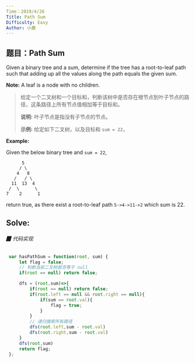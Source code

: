 ```yaml
---
Time：2019/4/26
Title: Path Sum
Difficulty: Easy
Author: 小鹿
---
```




## 题目：Path Sum

Given a binary tree and a sum, determine if the tree has a root-to-leaf path such that adding up all the values along the path equals the given sum.

**Note:** A leaf is a node with no children.

> 给定一个二叉树和一个目标和，判断该树中是否存在根节点到叶子节点的路径，这条路径上所有节点值相加等于目标和。
>
> **说明:** 叶子节点是指没有子节点的节点。
>
> **示例:** 
> 给定如下二叉树，以及目标和 `sum = 22`，

**Example:**

Given the below binary tree and `sum = 22`,

```
      5
     / \
    4   8
   /   / \
  11  13  4
 /  \      \
7    2      1
```

return true, as there exist a root-to-leaf path `5->4->11->2` which sum is 22.



## Solve:

###### ▉ 代码实现

```javascript
 var hasPathSum = function(root, sum) {
     let flag = false;
     // 判断当前二叉树是否等于 null
     if(root == null) return false;

     dfs = (root,sum)=>{
         if(root == null) return false;
         if(root.left == null && root.right == null){
             if(sum == root.val){
                 flag = true;
             }
         }
		 // 递归搜索所有路径
         dfs(root.left,sum - root.val)
         dfs(root.right,sum - root.val)
     }
     dfs(root,sum)
     return flag;
 };
```



















